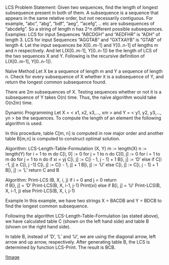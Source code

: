 LCS Problem Statement: Given two sequences, find the length of longest subsequence present in both of them. 
A subsequence is a sequence that appears in the same relative order, but not necessarily contiguous. 
For example, “abc”, “abg”, “bdf”, “aeg”, ‘”acefg”, .. etc are subsequences of “abcdefg”. 
So a string of length n has 2^n different possible subsequences.
Examples:
LCS for input Sequences “ABCDGH” and “AEDFHR” is “ADH” of length 3.
LCS for input Sequences “AGGTAB” and “GXTXAYB” is “GTAB” of length 4.
Let the input sequences be X[0..m-1] and Y[0..n-1] of lengths m and n respectively. 
And let L(X[0..m-1], Y[0..n-1]) be the length of LCS of the two sequences X and Y. 
Following is the recursive definition of L(X[0..m-1], Y[0..n-1]).

Naïve Method
Let X be a sequence of length m and Y a sequence of length n. Check for every subsequence of X whether it is a subsequence of Y, and return the longest common subsequence found.

There are 2m subsequences of X. Testing sequences whether or not it is a subsequence of Y takes O(n) time. Thus, the naïve algorithm would take O(n2m) time.

Dynamic Programming
Let X = < x1, x2, x3,…, xm > and Y = < y1, y2, y3,…, yn > be the sequences. To compute the length of an element the following algorithm is used.

In this procedure, table C[m, n] is computed in row major order and another table B[m,n] is computed to construct optimal solution.

Algorithm: LCS-Length-Table-Formulation (X, Y)
m := length(X) 
n := length(Y) 
for i = 1 to m do 
   C[i, 0] := 0 
for j = 1 to n do 
   C[0, j] := 0 
for i = 1 to m do 
   for j = 1 to n do 
      if xi = yj 
         C[i, j] := C[i - 1, j - 1] + 1 
         B[i, j] := ‘D’ 
      else 
         if C[i -1, j] ≥ C[i, j -1] 
            C[i, j] := C[i - 1, j] + 1 
            B[i, j] := ‘U’ 
         else 
         C[i, j] := C[i, j - 1] + 1 
         B[i, j] := ‘L’ 
return C and B

Algorithm: Print-LCS (B, X, i, j)
if i = 0 and j = 0 
   return  
if B[i, j] = ‘D’ 
   Print-LCS(B, X, i-1, j-1) 
   Print(xi) 
else if B[i, j] = ‘U’ 
   Print-LCS(B, X, i-1, j) 
else 
   Print-LCS(B, X, i, j-1) 
   
Example
In this example, we have two strings X = BACDB and Y = BDCB to find the longest common subsequence.

Following the algorithm LCS-Length-Table-Formulation (as stated above), we have calculated table C (shown on the left hand side) and table B (shown on the right hand side).

In table B, instead of ‘D’, ‘L’ and ‘U’, we are using the diagonal arrow, left arrow and up arrow, respectively. After generating table B, the LCS is determined by function LCS-Print. The result is BCB.

[!Image](https://www.tutorialspoint.com/design_and_analysis_of_algorithms/images/lcs.jpg)
